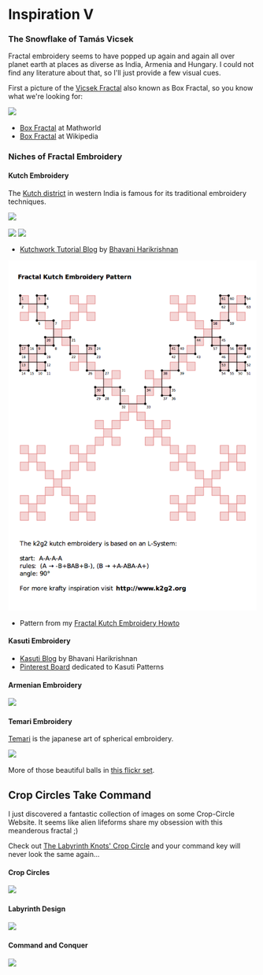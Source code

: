 Inspiration V
=============

### The Snowflake of Tamás Vicsek

Fractal embroidery seems to have popped up again and again all over planet earth at places as diverse as India, Armenia and Hungary. I could not find any literature about that, so I'll just provide a few visual cues.

First a picture of the [Vicsek Fractal](http://en.wikipedia.org/wiki/Vicsek_fractal) also known as Box Fractal, so you know what we're looking for:

![](http://mathworld.wolfram.com/images/eps-gif/BoxFractalLSystem_800.gif)  

* [Box Fractal](http://mathworld.wolfram.com/BoxFractal.html) at Mathworld
* [Box Fractal](http://en.wikipedia.org/wiki/Box_fractal) at Wikipedia

### Niches of Fractal Embroidery 

#### Kutch Embroidery

The [Kutch district](en.wikipedia.org/wiki/Kutch%20district) in western India is famous for its traditional embroidery techniques.

![](https://web.archive.org/web/20140603052321/http://photos1.blogger.com/blogger/6165/2282/320/MC-Fill%20Sketch.png)

![](https://web.archive.org/web/20140603052426/http://photos1.blogger.com/blogger/6165/2282/320/DMC2.png) ![](https://web.archive.org/web/20140603052458/http://photos1.blogger.com/blogger/6165/2282/320/DMC3.png)

* [Kutchwork Tutorial Blog](http://kutchwork-tutorial.blogspot.de) by [Bhavani Harikrishnan](https://plus.google.com/+BhavaniHarikrishnansuhabhava)

![](../project_images/fractal_kutch_embroidery.png)

* Pattern from my [Fractal Kutch Embroidery Howto](www.k2g2.org/howto:fractal_kutch_embroidery)

#### Kasuti Embroidery

* [Kasuti Blog](http://kasuti.blogspot.com) by Bhavani Harikrishnan
* [Pinterest Board](http://www.pinterest.com/isiscat/embroidery-indian-kasuti-patterns/) dedicated to Kasuti Patterns

#### Armenian Embroidery

[![](https://web.archive.org/web/20070318064925/http://armenianembroidery.tripod.com/images/stiches8.gif)](http://armenianembroidery.tripod.com/sketches.htm)

#### Temari Embroidery

[Temari](http://en.wikipedia.org/wiki/Temari_%28toy%29) is the japanese art of spherical embroidery.

![](https://web.archive.org/web/20140603052919/https://farm3.staticflickr.com/2464/3624308482_ec1379904d_z.jpg)

More of those beautiful balls in [this flickr set](http://www.flickr.com/photos/nanaakua/sets/72157617114284128).

## Crop Circles Take Command

I just discovered a fantastic collection of images on some Crop-Circle Website. It seems like alien lifeforms share my obsession with this meanderous fractal ;)

Check out [The Labyrinth Knots' Crop Circle](http://www.cropcircleconnector.com/2012/cheesefoothead1/comments.html) and your command key will never look the same again...
 
#### Crop Circles 

![](https://web.archive.org/web/20130710192334/http://www.cropcircleconnector.com/2012/cheesefoothead1/5367.jpg)

#### Labyrinth Design

![](https://web.archive.org/web/20140502181927/http://www.cropcircleconnector.com/2012/cheesefoothead1/The-Endless-Gallery-Fascili.jpg)

#### Command and Conquer

![](https://web.archive.org/web/20140603052641/http://2.bp.blogspot.com/-uTr9lIxMcFE/Tq5E9zOb36I/AAAAAAAAAEw/1qPmyvbz9EE/s1600/apple-command-key.jpg)


